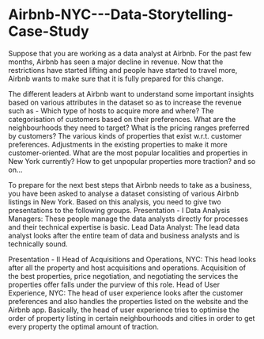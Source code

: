 # Airbnb-NYC---Data-Storytelling-Case-Study
Suppose that you are working as a data analyst at Airbnb. For the past few months, Airbnb has seen a major decline in revenue. 
Now that the restrictions have started lifting and people have started to travel more, Airbnb wants to make sure that it is fully prepared for this change.

The different leaders at Airbnb want to understand some important insights based on various attributes in the dataset so as to increase the revenue such as -
Which type of hosts to acquire more and where?
The categorisation of customers based on their preferences.
What are the neighbourhoods they need to target?
What is the pricing ranges preferred by customers?
The various kinds of properties that exist w.r.t. customer preferences.
Adjustments in the existing properties to make it more customer-oriented.
What are the most popular localities and properties in New York currently?
How to get unpopular properties more traction? and so on...

To prepare for the next best steps that Airbnb needs to take as a business, you have been asked to analyse a dataset consisting of various Airbnb listings in New York. 
Based on this analysis, you need to give two presentations to the following groups.
Presentation - I
Data Analysis Managers: These people manage the data analysts directly for processes and their technical expertise is basic.
Lead Data Analyst: The lead data analyst looks after the entire team of data and business analysts and is technically sound.

Presentation - II
Head of Acquisitions and Operations, NYC: This head looks after all the property and host acquisitions and operations. 
Acquisition of the best properties, price negotiation, and negotiating the services the properties offer falls under the purview of this role.
Head of User Experience, NYC: The head of user experience looks after the customer preferences and also handles the properties listed on the website and the Airbnb app. 
Basically, the head of user experience tries to optimise the order of property listing in certain neighbourhoods and cities in order to get every property the optimal amount of traction.

